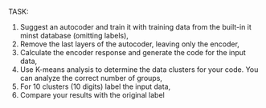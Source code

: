 TASK:

1. Suggest an autocoder and train it with training data from the built-in it minst database (omitting labels),
2. Remove the last layers of the autocoder, leaving only the encoder, 
3. Calculate the encoder response and generate the code for the input data, 
4. Use K-means analysis to determine the data clusters for your code. You can analyze the correct number of groups, 
5. For 10 clusters (10 digits) label the input data, 
6. Compare your results with the original label
